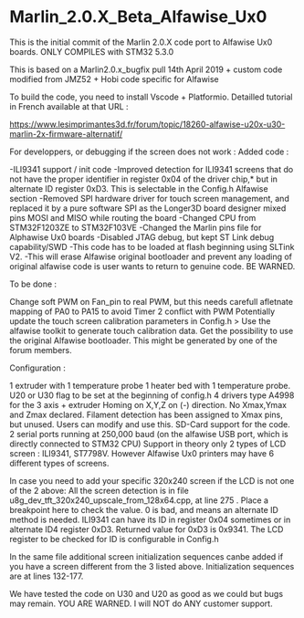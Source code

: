 # Marlin_2.0.X_Beta_Alfawise_Ux0

This is the initial commit of the Marlin 2.0.X code port to Alfawise Ux0 boards. ONLY COMPILES with STM32 5.3.0

This is based on a Marlin2.0.x_bugfix pull 14th April 2019 + custom code modified from JMZ52 + Hobi code specific for Alfawise 

To build the code, you need to install Vscode + Platformio. Detailled tutorial in French available at that URL : 

https://www.lesimprimantes3d.fr/forum/topic/18260-alfawise-u20x-u30-marlin-2x-firmware-alternatif/



For developpers, or debugging if the screen does not work : 
Added code :

-ILI9341 support / init code
-Improved detection for ILI9341 screens that do not have the proper identifier in register 0x04 of the driver chip,*
but in alternate ID register 0xD3. This is selectable in the Config.h Alfawise section
-Removed SPI hardware driver for touch screen management, and replaced it by a pure software SPI as the Longer3D board
designer mixed pins MOSI and MISO while routing the board
-Changed CPU from STM32F1203ZE to STM32F103VE
-Changed the Marlin pins file for Alphawise Ux0 boards
-Disabled JTAG debug, but kept ST Link debug capability/SWD
-This code has to be loaded at flash beginning using SLTink V2. 
-This will erase Alfawise original bootloader and prevent any loading of original alfawise code is user wants to return to genuine code. BE WARNED. 

To be done :

Change soft PWM on Fan_pin to real PWM, but this needs carefull afletnate mapping of PA0 to PA15 to avoid Timer 2 conflict with PWM
Potentially update the touch screen calibration parameters in Config.h > Use the alfawise toolkit to generate touch calibration data. 
Get the possibility to use the original Alfawise bootloader. This might be generated by one of the forum members.

Configuration :

1 extruder with 1 temperature probe
1 heater bed with 1 temperature probe. U20 or U30 flag to be set at the beginning of config.h
4 drivers type A4998 for the 3 axis + extruder
Homing on X,Y,Z on (-) direction. No Xmax,Ymax and Zmax declared.
Filament detection has been assigned to Xmax pins, but unused. Users can modify and use this. 
SD-Card support for the code.
2 serial ports running at 250,000 baud (on the alfawise USB port, which is directly connected to STM32 CPU)
Support in theory only 2 types of LCD screen : ILI9341, ST7798V. However Alfawise Ux0 printers may have 6 different types of screens. 

In case you need to add your specific 320x240 screen if the LCD is not one of the 2 above:
All the screen detection is in file   u8g_dev_tft_320x240_upscale_from_128x64.cpp, at line 275 . 
Place a breakpoint here to check the value. 0 is bad, and means an alternate ID method is needed. 
ILI9341 can have its ID in register 0x04 sometimes or  in alternate ID4 register 0xD3. Returned value for 0xD3 is 0x9341.
The LCD register to be checked for ID is configurable in Config.h

In the same file additional screen initialization sequences canbe added if you have a screen different from the 3 listed above. 
Initialization sequences are at lines 132-177. 

We have tested the code on U30 and U20 as good as we could but bugs may remain. YOU ARE WARNED. 
I will NOT do ANY customer support.